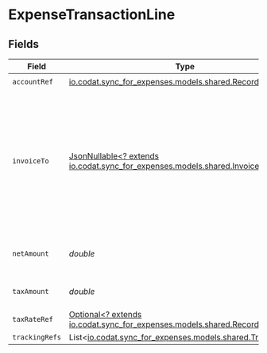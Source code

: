 # ExpenseTransactionLine


## Fields

| Field                                                                                                                   | Type                                                                                                                    | Required                                                                                                                | Description                                                                                                             | Example                                                                                                                 |
| ----------------------------------------------------------------------------------------------------------------------- | ----------------------------------------------------------------------------------------------------------------------- | ----------------------------------------------------------------------------------------------------------------------- | ----------------------------------------------------------------------------------------------------------------------- | ----------------------------------------------------------------------------------------------------------------------- |
| `accountRef`                                                                                                            | [io.codat.sync_for_expenses.models.shared.RecordRef](../../models/shared/RecordRef.md)                                  | :heavy_check_mark:                                                                                                      | N/A                                                                                                                     |                                                                                                                         |
| `invoiceTo`                                                                                                             | [JsonNullable<? extends io.codat.sync_for_expenses.models.shared.InvoiceTo>](../../models/shared/InvoiceTo.md)          | :heavy_minus_sign:                                                                                                      | Unique identifier of the customer the expense is billable to. The invoiceTo object is currently only supported for QBO. |                                                                                                                         |
| `netAmount`                                                                                                             | *double*                                                                                                                | :heavy_check_mark:                                                                                                      | Amount of the line, exclusive of tax.                                                                                   | 110.42                                                                                                                  |
| `taxAmount`                                                                                                             | *double*                                                                                                                | :heavy_check_mark:                                                                                                      | Amount of tax for the line.                                                                                             | 14.43                                                                                                                   |
| `taxRateRef`                                                                                                            | [Optional<? extends io.codat.sync_for_expenses.models.shared.RecordRef>](../../models/shared/RecordRef.md)              | :heavy_minus_sign:                                                                                                      | N/A                                                                                                                     |                                                                                                                         |
| `trackingRefs`                                                                                                          | List<[io.codat.sync_for_expenses.models.shared.TrackingRef](../../models/shared/TrackingRef.md)>                        | :heavy_minus_sign:                                                                                                      | N/A                                                                                                                     |                                                                                                                         |